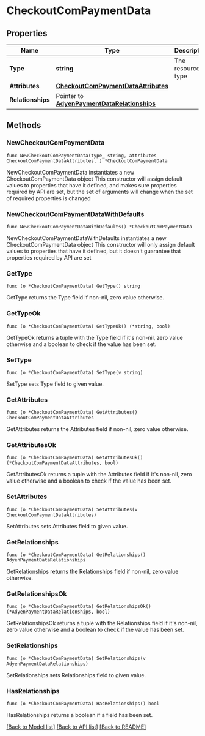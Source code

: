 # CheckoutComPaymentData

## Properties

Name | Type | Description | Notes
------------ | ------------- | ------------- | -------------
**Type** | **string** | The resource&#39;s type | [default to "checkout_com_payments"]
**Attributes** | [**CheckoutComPaymentDataAttributes**](CheckoutComPaymentDataAttributes.md) |  | 
**Relationships** | Pointer to [**AdyenPaymentDataRelationships**](AdyenPaymentDataRelationships.md) |  | [optional] 

## Methods

### NewCheckoutComPaymentData

`func NewCheckoutComPaymentData(type_ string, attributes CheckoutComPaymentDataAttributes, ) *CheckoutComPaymentData`

NewCheckoutComPaymentData instantiates a new CheckoutComPaymentData object
This constructor will assign default values to properties that have it defined,
and makes sure properties required by API are set, but the set of arguments
will change when the set of required properties is changed

### NewCheckoutComPaymentDataWithDefaults

`func NewCheckoutComPaymentDataWithDefaults() *CheckoutComPaymentData`

NewCheckoutComPaymentDataWithDefaults instantiates a new CheckoutComPaymentData object
This constructor will only assign default values to properties that have it defined,
but it doesn't guarantee that properties required by API are set

### GetType

`func (o *CheckoutComPaymentData) GetType() string`

GetType returns the Type field if non-nil, zero value otherwise.

### GetTypeOk

`func (o *CheckoutComPaymentData) GetTypeOk() (*string, bool)`

GetTypeOk returns a tuple with the Type field if it's non-nil, zero value otherwise
and a boolean to check if the value has been set.

### SetType

`func (o *CheckoutComPaymentData) SetType(v string)`

SetType sets Type field to given value.


### GetAttributes

`func (o *CheckoutComPaymentData) GetAttributes() CheckoutComPaymentDataAttributes`

GetAttributes returns the Attributes field if non-nil, zero value otherwise.

### GetAttributesOk

`func (o *CheckoutComPaymentData) GetAttributesOk() (*CheckoutComPaymentDataAttributes, bool)`

GetAttributesOk returns a tuple with the Attributes field if it's non-nil, zero value otherwise
and a boolean to check if the value has been set.

### SetAttributes

`func (o *CheckoutComPaymentData) SetAttributes(v CheckoutComPaymentDataAttributes)`

SetAttributes sets Attributes field to given value.


### GetRelationships

`func (o *CheckoutComPaymentData) GetRelationships() AdyenPaymentDataRelationships`

GetRelationships returns the Relationships field if non-nil, zero value otherwise.

### GetRelationshipsOk

`func (o *CheckoutComPaymentData) GetRelationshipsOk() (*AdyenPaymentDataRelationships, bool)`

GetRelationshipsOk returns a tuple with the Relationships field if it's non-nil, zero value otherwise
and a boolean to check if the value has been set.

### SetRelationships

`func (o *CheckoutComPaymentData) SetRelationships(v AdyenPaymentDataRelationships)`

SetRelationships sets Relationships field to given value.

### HasRelationships

`func (o *CheckoutComPaymentData) HasRelationships() bool`

HasRelationships returns a boolean if a field has been set.


[[Back to Model list]](../README.md#documentation-for-models) [[Back to API list]](../README.md#documentation-for-api-endpoints) [[Back to README]](../README.md)


